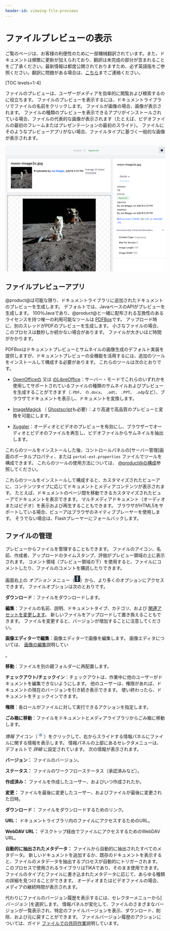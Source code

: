```yaml
---
header-id: viewing-file-previews
---
```


# ファイルプレビューの表示

<p class="alert alert-info"><span class="wysiwyg-color-blue120">ご覧のページは、お客様の利便性のために一部機械翻訳されています。また、ドキュメントは頻繁に更新が加えられており、翻訳は未完成の部分が含まれることをご了承ください。最新情報は都度公開されておりますため、必ず英語版をご参照ください。翻訳に問題がある場合は、<a href="mailto:support-content-jp@liferay.com">こちら</a>までご連絡ください。</span></p>

[TOC levels=1-4]

ファイルのプレビューは、ユーザーがメディアを効率的に閲覧および検索するのに役立ちます。 ファイルのプレビューを表示するには、ドキュメントライブラリでファイルの名前をクリックします。 ファイルが画像の場合、画像が表示されます。 ファイルの種類のプレビューを表示できるアプリがインストールされている場合、ファイルの代表的な画像が表示されます（たとえば、ビデオファイルの最初のフレームまたはプレゼンテーションの最初のスライド）。 ファイルにそのようなプレビューアプリがない場合、ファイルタイプに基づく一般的な画像が表示されます。

![図1：ファイルのプレビューでは、ファイルを表示および管理できます。](../../../../images/dm-file-entry-details.png)

## ファイルプレビューアプリ

@product@は可能な限り、ドキュメントライブラリに追加されたドキュメントのプレビューを生成します。 デフォルトでは、JavaベースのAPIがプレビューを生成します。 100％Javaであり、@product@と一緒に配布される互換性のあるライセンスを持つ唯一の利用可能なツールは [PDFBox](https://pdfbox.apache.org)です。 アップロード時に、別のスレッドがPDFのプレビューを生成します。 小さなファイルの場合、このプロセスは数秒しか続かない場合があります。 ファイルが大きいほど時間がかかります。

PDFBoxはドキュメントプレビューとサムネイルの画像生成のデフォルト実装を提供しますが、ドキュメントプレビューの全機能を活用するには、追加のツールをインストールして構成する必要があります。 これらのツールは次のとおりです。

  - [OpenOfficeの](http://www.openoffice.org) 又は [のLibreOffice](http://www.libreoffice.org)：サーバー・モードでこれらのいずれかを使用してサポートされているファイルの種類のサムネイルおよびプレビューを生成することができます（`.PDF`、 `の.docx`、 `.odt`、 `.PPT`、 `.odp`など）、ブラウザでドキュメントを表示し、ドキュメントを変換します。

  - [ImageMagick](http://www.imagemagick.org) （ [Ghostscript](http://www.ghostscript.com)も必要）：より高速で高品質のプレビューと変換を可能にします。

  - [Xuggler](http://www.xuggle.com/xuggler)：オーディオとビデオのプレビューを有効にし、ブラウザーでオーディオとビデオのファイルを再生し、ビデオファイルからサムネイルを抽出します。

これらのツールをインストールした後、コントロールパネルの[サーバー管理]画面のポータルプロパティ、または `portal-ext.properties` ファイルでツールを構成できます。 これらのツールの使用方法については、 [@product@の構成](/docs/7-1/user/-/knowledge_base/u/setting-up)参照してください。

これらのツールをインストールして構成すると、カスタマイズされたビューアに、コンテンツタイプに応じてドキュメントとメディアコンテンツが表示されます。 たとえば、ドキュメントのページ間を移動できるカスタマイズされたビューアでドキュメントを表示できます。 マルチメディアドキュメント（オーディオまたはビデオ）を表示および再生することもできます。 ブラウザがHTML5をサポートしている場合、ビューアはブラウザのネイティブプレーヤーを使用します。 そうでない場合は、Flashプレーヤーにフォールバックします。

## ファイルの管理

プレビューからファイルを管理することもできます。 ファイルのアイコン、名前、作成者、アップロードのタイムスタンプ、評価がプレビュー領域の上に表示されます。 コメント領域（プレビュー領域の下）を使用すると、ファイルにコメントしたり、ファイルのコメントを購読したりできます。

画面右上の *オプション* メニュー（![Options](../../../../images/icon-options.png)）から、より多くのオプションにアクセスできます。 ファイルオプションは次のとおりです。

**ダウンロード**：ファイルをダウンロードします。

**編集**：ファイルの名前、説明、ドキュメントタイプ、カテゴリ、および [関連アセットを変更します](/docs/7-1/user/-/knowledge_base/u/defining-content-relationships)。 新しいファイルをアップロードして置き換えることもできます。 ファイルを変更すると、バージョンが増加することに注意してください。

**画像エディターで編集**：画像エディターで画像を編集します。 画像エディタについては、 [画像の編集](/docs/7-1/user/-/knowledge_base/u/editing-images)説明してい

 。</p> 

**移動**：ファイルを別の親フォルダーに再配置します。

**チェックアウト/チェックイン**：チェックアウトは、作業中に他のユーザーがドキュメントを編集できないようにします。 他のユーザーは、権限があれば、ドキュメントの現在のバージョンを引き続き表示できます。 使い終わったら、ドキュメントをチェックインできます。

**権限**：各ロールがファイルに対して実行できるアクションを指定します。

**ごみ箱に移動**：ファイルをドキュメントとメディアライブラリからごみ箱に移動します。

*情報* アイコン（![**i**](../../../../images/icon-information.png)）をクリックして、右からスライドする情報パネルにファイルに関する情報を表示します。 情報パネルの上部にあるセレクタメニューは、デフォルトで *詳細* に設定されています。 次の情報が表示されます。

**バージョン：** ファイルのバージョン。

**ステータス：** ファイルのワークフローステータス（承認済みなど）。

**作成済み：** ファイルを作成したユーザー、およびいつ作成されたか。

**変更：** ファイルを最後に変更したユーザー、およびファイルが最後に変更された日時。

**ダウンロード：** ファイルをダウンロードするためのリンク。

**URL：** ドキュメントライブラリ内のファイルにアクセスするためのURL。

**WebDAV URL：** デスクトップ経由でファイルにアクセスするためのWebDAV URL。

**自動的に抽出されたメタデータ：** ファイルから自動的に抽出されたすべてのメタデータ。 新しいドキュメントを追加するか、既存のドキュメントを表示すると、ファイルのメタデータを抽出するプロセスが自動的にトリガーされます。 このプロセスで使用されるライブラリはTIKAであり、そのまま使用できます。 ファイルのタイプとファイルに書き込まれたメタデータに応じて、あらゆる種類の詳細を見つけることができます。 オーディオまたはビデオファイルの場合、メディアの継続時間が表示されます。

代わりにファイルのバージョン履歴を表示するには、セレクターメニューから[ *バージョン* ]を選択します。 情報パネルが変化して、ファイルのさまざまなバージョンが一覧表示され、特定のファイルバージョンを表示、ダウンロード、削除、および元に戻すことができます。 ファイルバージョン履歴のアクションについては、ガイド [ファイルでの共同作業](/docs/7-0/user/-/knowledge_base/u/collaborating-on-files)説明しています。

